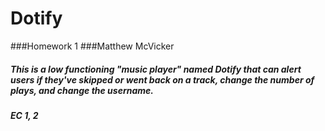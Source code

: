 # Dotify
###Homework 1 
###Matthew McVicker

##### This is a low functioning "music player" named Dotify that can alert users if they've skipped or went back on a track, change the number of plays, and change the username.

##### EC 1, 2
